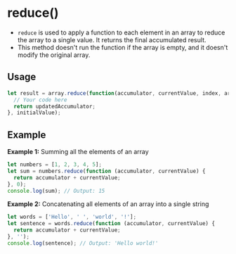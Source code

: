 # reduce()

- `reduce` is used to apply a function to each element in an array to reduce the array to a single value. It returns the final accumulated result.
- This method doesn't run the function if the array is empty, and it doesn't modify the original array.

## Usage

```jsx
let result = array.reduce(function(accumulator, currentValue, index, array) {
  // Your code here
  return updatedAccumulator;
}, initialValue);
```

## Example

**Example 1:** Summing all the elements of an array

```jsx
let numbers = [1, 2, 3, 4, 5];
let sum = numbers.reduce(function (accumulator, currentValue) {
  return accumulator + currentValue;
}, 0);
console.log(sum); // Output: 15
```

**Example 2:** Concatenating all elements of an array into a single string

```jsx
let words = ['Hello', ' ', 'world', '!'];
let sentence = words.reduce(function (accumulator, currentValue) {
  return accumulator + currentValue;
}, '');
console.log(sentence); // Output: 'Hello world!'
```